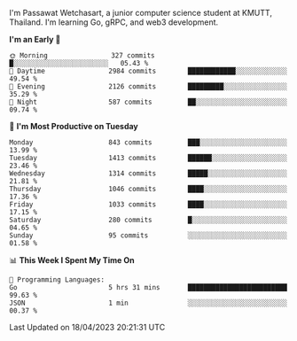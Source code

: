 
I'm Passawat Wetchasart, a junior computer science student at KMUTT, Thailand. I'm learning Go, gRPC, and web3 development.



<!--START_SECTION:waka-->
**I'm an Early 🐤** 

```text
🌞 Morning                327 commits         █░░░░░░░░░░░░░░░░░░░░░░░░   05.43 % 
🌆 Daytime                2984 commits        ████████████░░░░░░░░░░░░░   49.54 % 
🌃 Evening                2126 commits        █████████░░░░░░░░░░░░░░░░   35.29 % 
🌙 Night                  587 commits         ██░░░░░░░░░░░░░░░░░░░░░░░   09.74 % 
```
📅 **I'm Most Productive on Tuesday** 

```text
Monday                   843 commits         ███░░░░░░░░░░░░░░░░░░░░░░   13.99 % 
Tuesday                  1413 commits        ██████░░░░░░░░░░░░░░░░░░░   23.46 % 
Wednesday                1314 commits        █████░░░░░░░░░░░░░░░░░░░░   21.81 % 
Thursday                 1046 commits        ████░░░░░░░░░░░░░░░░░░░░░   17.36 % 
Friday                   1033 commits        ████░░░░░░░░░░░░░░░░░░░░░   17.15 % 
Saturday                 280 commits         █░░░░░░░░░░░░░░░░░░░░░░░░   04.65 % 
Sunday                   95 commits          ░░░░░░░░░░░░░░░░░░░░░░░░░   01.58 % 
```


📊 **This Week I Spent My Time On** 

```text
💬 Programming Languages: 
Go                       5 hrs 31 mins       █████████████████████████   99.63 % 
JSON                     1 min               ░░░░░░░░░░░░░░░░░░░░░░░░░   00.37 % 
```


 Last Updated on 18/04/2023 20:21:31 UTC
<!--END_SECTION:waka-->

<!--
**markpassawat/markpassawat** is a ✨ _special_ ✨ repository because its `README.md` (this file) appears on your GitHub profile.

Here are some ideas to get you started:

- 🔭 I’m currently working on ...
- 🌱 I’m currently learning ...
- 👯 I’m looking to collaborate on ...
- 🤔 I’m looking for help with ...
- 💬 Ask me about ...
- 📫 How to reach me: ...
- 😄 Pronouns: He/Him
- ⚡ Fun fact: ...
-->
